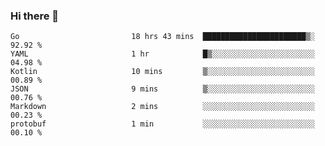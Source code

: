 ### Hi there 👋

<!--
**yeya24/yeya24** is a ✨ _special_ ✨ repository because its `README.md` (this file) appears on your GitHub profile.

Here are some ideas to get you started:

- 🔭 I’m currently working on ...
- 🌱 I’m currently learning ...
- 👯 I’m looking to collaborate on ...
- 🤔 I’m looking for help with ...
- 💬 Ask me about ...
- 📫 How to reach me: ...
- 😄 Pronouns: ...
- ⚡ Fun fact: ...
-->

<!--START_SECTION:waka-->

```text
Go                         18 hrs 43 mins  ███████████████████████▒░   92.92 %
YAML                       1 hr            █▒░░░░░░░░░░░░░░░░░░░░░░░   04.98 %
Kotlin                     10 mins         ▒░░░░░░░░░░░░░░░░░░░░░░░░   00.89 %
JSON                       9 mins          ▒░░░░░░░░░░░░░░░░░░░░░░░░   00.76 %
Markdown                   2 mins          ░░░░░░░░░░░░░░░░░░░░░░░░░   00.23 %
protobuf                   1 min           ░░░░░░░░░░░░░░░░░░░░░░░░░   00.10 %
```

<!--END_SECTION:waka-->
